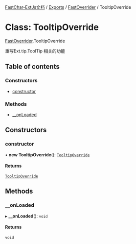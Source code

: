 [FastChar-ExtJs文档](../README.md) / [Exports](../modules.md) / [FastOverrider](../modules/FastOverrider.md) / TooltipOverride

# Class: TooltipOverride

[FastOverrider](../modules/FastOverrider.md).TooltipOverride

重写Ext.tip.ToolTip 相关的功能

## Table of contents

### Constructors

- [constructor](FastOverrider.TooltipOverride.md#constructor)

### Methods

- [\_\_onLoaded](FastOverrider.TooltipOverride.md#__onloaded)

## Constructors

### constructor

• **new TooltipOverride**(): [`TooltipOverride`](FastOverrider.TooltipOverride.md)

#### Returns

[`TooltipOverride`](FastOverrider.TooltipOverride.md)

## Methods

### \_\_onLoaded

▸ **__onLoaded**(): `void`

#### Returns

`void`
